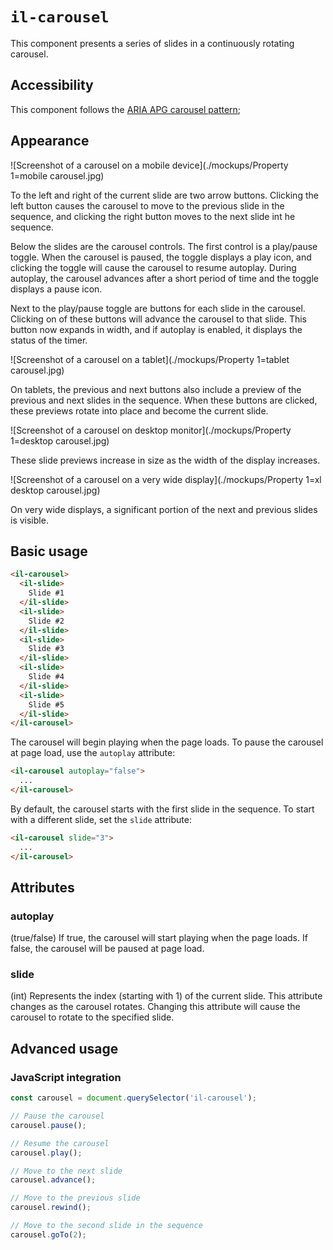 # `il-carousel`

This component presents a series of slides in a continuously rotating carousel.

## Accessibility

This component follows the [ARIA APG carousel pattern](https://www.w3.org/WAI/ARIA/apg/patterns/carousel/);

## Appearance

![Screenshot of a carousel on a mobile device](./mockups/Property 1=mobile carousel.jpg)

To the left and right of the current slide are two arrow buttons. Clicking the left button causes the carousel to move to the previous slide in the sequence, and clicking the right button moves to the next slide int he sequence.

Below the slides are the carousel controls. The first control is a play/pause toggle. When the carousel is paused, the toggle displays a play icon, and clicking the toggle will cause the carousel to resume autoplay. During autoplay, the carousel advances after a short period of time and the toggle displays a pause icon.

Next to the play/pause toggle are buttons for each slide in the carousel. Clicking on of these buttons will advance the carousel to that slide. This button now expands in width, and if autoplay is enabled, it displays the status of the timer. 

![Screenshot of a carousel on a tablet](./mockups/Property 1=tablet carousel.jpg)

On tablets, the previous and next buttons also include a preview of the previous and next slides in the sequence. When these buttons are clicked, these previews rotate into place and become the current slide.

![Screenshot of a carousel on desktop monitor](./mockups/Property 1=desktop carousel.jpg)

These slide previews increase in size as the width of the display increases.

![Screenshot of a carousel on a very wide display](./mockups/Property 1=xl desktop carousel.jpg)

On very wide displays, a significant portion of the next and previous slides is visible.

## Basic usage

```html
<il-carousel>
  <il-slide>
    Slide #1
  </il-slide>
  <il-slide>
    Slide #2
  </il-slide>
  <il-slide>
    Slide #3
  </il-slide>
  <il-slide>
    Slide #4
  </il-slide>
  <il-slide>
    Slide #5
  </il-slide>
</il-carousel>
```

The carousel will begin playing when the page loads. To pause the carousel at page load, use the `autoplay` attribute:

```html
<il-carousel autoplay="false">
  ...
</il-carousel>
```

By default, the carousel starts with the first slide in the sequence. To start with a different slide, set the `slide` attribute:

```html
<il-carousel slide="3">
  ...
</il-carousel>
```

## Attributes

### autoplay

(true/false) If true, the carousel will start playing when the page loads. If false, the carousel will be paused at page load.

### slide

(int) Represents the index (starting with 1) of the current slide. This attribute changes as the carousel rotates. Changing this attribute will cause the carousel to rotate to the specified slide.

## Advanced usage

### JavaScript integration

```js
const carousel = document.querySelector('il-carousel');

// Pause the carousel
carousel.pause();

// Resume the carousel
carousel.play();

// Move to the next slide
carousel.advance();

// Move to the previous slide
carousel.rewind();

// Move to the second slide in the sequence
carousel.goTo(2);
```